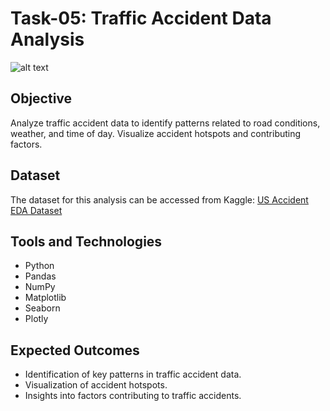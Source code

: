 # Task-05: Traffic Accident Data Analysis

![alt text](<Screenshot 2024-08-03 024735.png>)

## Objective
Analyze traffic accident data to identify patterns related to road conditions, weather, and time of day. Visualize accident hotspots and contributing factors.

## Dataset
The dataset for this analysis can be accessed from Kaggle:
[US Accident EDA Dataset](https://www.kaggle.com/code/harshalbhamare/us-accident-eda)

## Tools and Technologies
- Python
- Pandas
- NumPy
- Matplotlib
- Seaborn
- Plotly

## Expected Outcomes
- Identification of key patterns in traffic accident data.
- Visualization of accident hotspots.
- Insights into factors contributing to traffic accidents.
